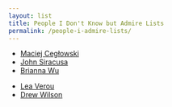 ```yaml
---
layout: list
title: People I Don't Know but Admire Lists
permalink: /people-i-admire-lists/
---
```


<style>
.lists ul:nth-child(2)::before {
    content: 'Their Ideas';
}
.lists ul:last-child::before {
    content: 'Their Work';
}
</style>

- [Maciej Cegłowski](http://idlewords.com)
- [John Siracusa](http://hypercritical.co)
- [Brianna Wu](http://www.briannawu.net)

<!--two items:-->

- [Lea Verou](https://twitter.com/LeaVerou)
- [Drew Wilson](http://drewwilson.com)
